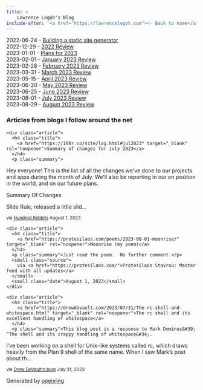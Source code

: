 ```yaml
---
title: > 
    Lawrence Logoh's Blog
include-after: '<a href="https://lawrencelogoh.com"><- Back to home</a>'
---
```


2022-06-24 - [Building a static site generator](https://lawrencelogoh.com/blog/building_ssg.html)  
2022-12-29 - [2022 Review](https://lawrencelogoh.com/blog/2022_review.html)  
2023-01-01 - [Plans for 2023](https://lawrencelogoh.com/blog/2023_plans.html)  
2023-02-01 - [January 2023 Review](https://lawrencelogoh.com/blog/jan_2023_review.html)  
2023-02-28 - [February 2023 Review](https://lawrencelogoh.com/blog/feb_2023_review.html)  
2023-03-31 - [March 2023 Review](https://lawrencelogoh.com/blog/mar_2023_review.html)  
2023-05-15 - [April 2023 Review](https://lawrencelogoh.com/blog/apr_2023_review.html)  
2023-06-20 - [May 2023 Review](https://lawrencelogoh.com/blog/may_2023_review.html)  
2023-06-25 - [June 2023 Review](https://lawrencelogoh.com/blog/jun_2023_review.html)  
2023-08-01 - [July 2023 Review](https://lawrencelogoh.com/blog/july_2023_review.html)  
2023-08-29 - [August 2023 Review](https://lawrencelogoh.com/blog/august_2023_review.html)  

<section class="webring">
  <h3>Articles from blogs I follow around the net</h3>
  <section class="articles">
    
    <div class="article">
      <h4 class="title">
        <a href="https://100r.co/site/log.html#jul2023" target="_blank" rel="noopener">Summary of changes for July 2023</a>
      </h4>
      <p class="summary">
Hey everyone! This is the list of all the changes we&#39;ve done to our projects and apps during the month of July. We&#39;ll also be reporting in our on position in the world, and on our future plans.

Summary Of Changes


  Slide Rule, released a little slid…</p>
      <small class="source">
        via <a href="https://100r.co">Hundred Rabbits</a>
      </small>
      <small class="date">August 1, 2023</small>
    </div>
    
    <div class="article">
      <h4 class="title">
        <a href="https://protesilaos.com/poems/2023-08-01-moonrise/" target="_blank" rel="noopener">Moonrise (my poem)</a>
      </h4>
      <p class="summary">Just read the poem.  No further comment.</p>
      <small class="source">
        via <a href="https://protesilaos.com/">Protesilaos Stavrou: Master feed with all updates</a>
      </small>
      <small class="date">August 1, 2023</small>
    </div>
    
    <div class="article">
      <h4 class="title">
        <a href="https://drewdevault.com/2023/07/31/The-rc-shell-and-whitespace.html" target="_blank" rel="noopener">The rc shell and its excellent handling of whitespace</a>
      </h4>
      <p class="summary">This blog post is a response to Mark Dominus&#39; “The shell and its crappy handling of whitespace&#34;.
I’ve been working on a shell for Unix-like systems called
rc, which draws heavily from the Plan 9 shell
of the same name. When I saw Mark’s post about th…</p>
      <small class="source">
        via <a href="https://drewdevault.com">Drew DeVault&#39;s blog</a>
      </small>
      <small class="date">July 31, 2023</small>
    </div>
    
  </section>
  <p class="attribution">
    Generated by
    <a href="https://git.sr.ht/~sircmpwn/openring">openring</a>
  </p>
</section>
